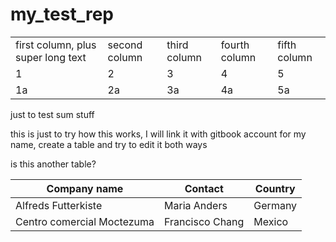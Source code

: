 # my\_test\_rep

|                                    |               |              |               |              |
| ---------------------------------- | ------------- | ------------ | ------------- | ------------ |
| first column, plus super long text | second column | third column | fourth column | fifth column |
| 1                                  | 2             | 3            | 4             | 5            |
| 1a                                 | 2a            | 3a           | 4a            | 5a           |

just to test sum stuff

this is just to try how this works, I will link it with gitbook account for my name, create a table and try to edit it both ways

is this another table?

| Company name               | Contact         | Country |
| -------------------------- | --------------- | ------- |
| Alfreds Futterkiste        | Maria Anders    | Germany |
| Centro comercial Moctezuma | Francisco Chang | Mexico  |
